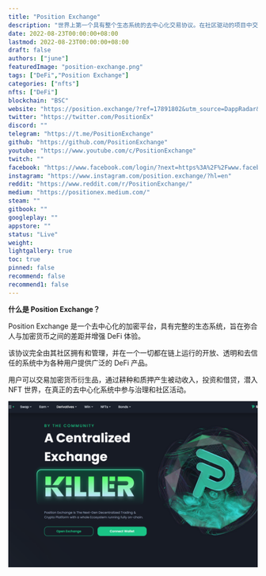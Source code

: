 ```yaml
---
title: "Position Exchange"
description: "世界上第一个具有整个生态系统的去中心化交易协议。在社区驱动的项目中交易链上衍生品，农场，股权，铸造NFT。"
date: 2022-08-23T00:00:00+08:00
lastmod: 2022-08-23T00:00:00+08:00
draft: false
authors: ["june"]
featuredImage: "position-exchange.png"
tags: ["DeFi","Position Exchange"]
categories: ["nfts"]
nfts: ["DeFi"]
blockchain: "BSC"
website: "https://position.exchange/?ref=17891802&utm_source=DappRadar&utm_medium=deeplink&utm_campaign=visit-website"
twitter: "https://twitter.com/PositionEx"
discord: ""
telegram: "https://t.me/PositionExchange"
github: "https://github.com/PositionExchange"
youtube: "https://www.youtube.com/c/PositionExchange"
twitch: ""
facebook: "https://www.facebook.com/login/?next=https%3A%2F%2Fwww.facebook.com%2Fgroups%2Fposition.exchange%2F"
instagram: "https://www.instagram.com/position.exchange/?hl=en"
reddit: "https://www.reddit.com/r/PositionExchange/"
medium: "https://positionex.medium.com/"
steam: ""
gitbook: ""
googleplay: ""
appstore: ""
status: "Live"
weight: 
lightgallery: true
toc: true
pinned: false
recommend: false
recommend1: false
---
```


**什么是 Position Exchange？**

Position Exchange 是一个去中心化的加密平台，具有完整的生态系统，旨在弥合人与加密货币之间的差距并增强 DeFi 体验。

该协议完全由其社区拥有和管理，并在一个一切都在链上运行的开放、透明和去信任的系统中为各种用户提供广泛的 DeFi 产品。

用户可以交易加密货币衍生品，通过耕种和质押产生被动收入，投资和借贷，潜入 NFT 世界，在真正的去中心化系统中参与治理和社区活动。

![Position Exchange](64.png)